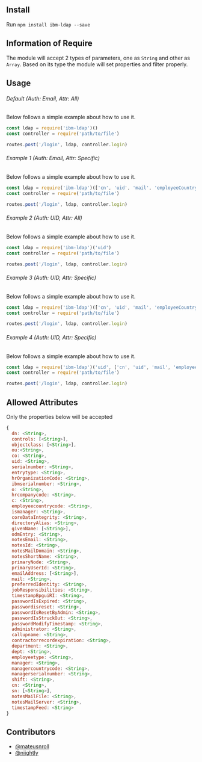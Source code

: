 ## Install
Run `npm install ibm-ldap --save`

## Information of Require
The module will accept 2 types of parameters, one as `String` and other as `Array`. Based on its type the module will set properties and filter properly.

## Usage

###### Default (Auth: Email, Attr: All)
Below follows a simple example about how to use it.
```javascript
const ldap = require('ibm-ldap')()
const controller = require('path/to/file')

routes.post('/login', ldap, controller.login)
```

###### Example 1 (Auth: Email, Attr: Specific)
Below follows a simple example about how to use it.
```javascript
const ldap = require('ibm-ldap')(['cn', 'uid', 'mail', 'employeeCountryCode'])
const controller = require('path/to/file')

routes.post('/login', ldap, controller.login)
```

###### Example 2 (Auth: UID, Attr: All)
Below follows a simple example about how to use it.
```javascript
const ldap = require('ibm-ldap')('uid')
const controller = require('path/to/file')

routes.post('/login', ldap, controller.login)
```

###### Example 3 (Auth: UID, Attr: Specific)
Below follows a simple example about how to use it.
```javascript
const ldap = require('ibm-ldap')(['cn', 'uid', 'mail', 'employeeCountryCode'], 'uid')
const controller = require('path/to/file')

routes.post('/login', ldap, controller.login)
```

###### Example 4 (Auth: UID, Attr: Specific)
Below follows a simple example about how to use it.
```javascript
const ldap = require('ibm-ldap')('uid', ['cn', 'uid', 'mail', 'employeeCountryCode'])
const controller = require('path/to/file')

routes.post('/login', ldap, controller.login)
```


## Allowed Attributes
Only the properties below will be accepted
```javascript
{ 
  dn: <String>,
  controls: [<String>],
  objectclass: [<String>],
  ou:<String>,
  co: <String>,
  uid: <String>,
  serialnumber: <String>,
  entrytype: <String>,
  hrOrganizationCode: <String>,
  ibmserialnumber: <String>,
  o: <String>,
  hrcompanycode: <String>,
  c: <String>,
  employeecountrycode: <String>,
  ismanager: <String>,
  coreDataIntegrity: <String>,
  directoryAlias: <String>,
  givenName: [<String>],
  odmEntry: <String>,
  notesEmail: <String>,
  notesId: <String>,
  notesMailDomain: <String>,
  notesShortName: <String>,
  primaryNode: <String>,
  primaryUserId: <String>,
  emailAddress: [<String>],
  mail: <String>,
  preferredIdentity: <String>,
  jobResponsibilities: <String>,
  timestampBpguiRI: <String>,
  passwordIsExpired: <String>,
  passwordisreset: <String>,
  passwordIsResetByAdmin: <String>,
  passwordIsStruckOut: <String>,
  passwordModifyTimestamp: <String>,
  administrator: <String>,
  callupname: <String>,
  contractorrecordexpiration: <String>,
  department: <String>,
  dept: <String>,
  employeetype: <String>,
  manager: <String>,
  managercountrycode: <String>,
  managerserialnumber: <String>,
  shift: <String>,
  cn: <String>,
  sn: [<String>],
  notesMailFile: <String>,
  notesMailServer: <String>,
  timestampFeed: <String>
}
```

## Contributors
- [@mateusnroll](https://github.com/mateusnroll)
- [@niightly](https://github.com/niightly)
